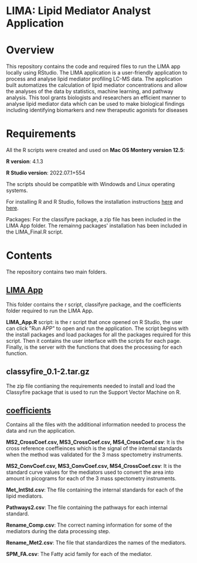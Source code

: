 # LIMA: Lipid Mediator Analyst Application 

# Overview
This repository contains the code and required files to run the LIMA app locally using RStudio. The LIMA application is a user-friendly application to process and analyse lipid mediator profiling LC-MS data. The application built automatizes the calculation of lipid mediator concentrations and allow the analyses of the data by statistics, machine learning, and pathway analysis. This tool grants biologists and researchers an efficient manner to analyse lipid mediator data which can be used to make biological findings including identifying biomarkers and new therapeutic agonists for diseases

# Requirements
All the R scripts were created and used on **Mac OS Montery version 12.5**:

**R version**: 4.1.3 

**R Studio version**: 2022.07.1+554 

The scripts should be compatible with Windowds and Linux operating systems. 

For installing R and R Studio, follows the installation instructions [here](https://www.stats.bris.ac.uk/R/) and [here](https://www.rstudio.com/products/rstudio/download/).

Packages: For the classifyre package, a zip file has been included in the LIMA App folder. The remainng packages' installation has been included in the LIMA_Final.R script.


# Contents

The repository contains two main folders. 

## [LIMA App](https://github.com/ZainabHaybe/Lipid-Mediator-Analyst/tree/main/LIMA%20App)

This folder contains the r script, classifyre package, and the coefficients folder required to run the LIMA App. 

**LIMA_App.R** script: is the r script that once opened on R Studio, the user can click "Run APP" to open and run the application. The script begins with the install packages and load packages for all the packages required for this script. Then it contains the user interface with the scripts for each page. Finally, is the server with the functions that does the processing for each function. 

## classyfire_0.1-2.tar.gz

The zip file contianing the requirements needed to install and load the Classyfire package that is used to run the Support Vector Machine on R.

## [coefficients](https://github.com/ZainabHaybe/Lipid-Mediator-Analyst/tree/main/LIMA%20App/coefficients)

Contains all the files with the additional information needed to process the data and run the application.

**MS2_CrossCoef.csv, MS3_CrossCoef.csv, MS4_CrossCoef.csv**: It is the cross reference coeffieinces which is the signal of the internal standards when the method was validated for the 3 mass spectometry instruments. 

**MS2_ConvCoef.csv, MS3_ConvCoef.csv, MS4_CrossCoef.csv**: It is the standard curve values for the mediators used to convert the area into amount in picograms for each of the 3 mass spectometry instruments. 

**Met_IntStd.csv**: The file containing the internal standards for each of the lipid mediators.

**Pathways2.csv**: The file containing the pathways for each internal standard.

**Rename_Comp.csv**: The correct naming information for some of the mediators during the data processing step.

**Rename_Met2.csv**: The file that standardizes the names of the mediators. 

**SPM_FA.csv**: The Fatty acid family for each of the mediator.





